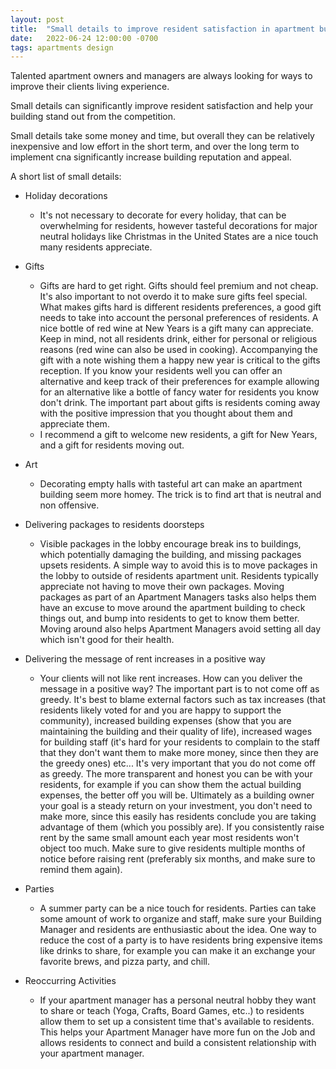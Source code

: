 ```yaml
---
layout: post
title:  "Small details to improve resident satisfaction in apartment buildings"
date:   2022-06-24 12:00:00 -0700
tags: apartments design
---
```


Talented apartment owners and managers are always looking for ways to improve their clients living experience.

Small details can significantly improve resident satisfaction and help your building stand out from the competition.

Small details take some money and time, but overall they can be relatively inexpensive and low effort in the short term, and over the long term to implement cna significantly increase building reputation and appeal.

A short list of small details:

- Holiday decorations
    - It's not necessary to decorate for every holiday, that can be overwhelming for residents, however tasteful decorations for major neutral holidays like Christmas in the United States are a nice touch many residents appreciate.

- Gifts
    - Gifts are hard to get right. Gifts should feel premium and not cheap. It's also important to not overdo it to make sure gifts feel special. What makes gifts hard is different residents preferences, a good gift needs to take into account the personal preferences of residents. A nice bottle of red wine at New Years is a gift many can appreciate. Keep in mind, not all residents drink, either for personal or religious reasons (red wine can also be used in cooking). Accompanying the gift with a note wishing them a happy new year is critical to the gifts reception. If you know your residents well you can offer an alternative and keep track of their preferences for example allowing for an alternative like a bottle of fancy water for residents you know don't drink. The important part about gifts is residents coming away with the positive impression that you thought about them and appreciate them.
    - I recommend a gift to welcome new residents, a gift for New Years, and a gift for residents moving out.

- Art
    - Decorating empty halls with tasteful art can make an apartment building seem more homey. The trick is to find art that is neutral and non offensive.

- Delivering packages to residents doorsteps
    - Visible packages in the lobby encourage break ins to buildings, which potentially damaging the building, and missing packages upsets residents. A simple way to avoid this is to move packages in the lobby to outside of residents apartment unit. Residents typically appreciate not having to move their own packages. Moving packages as part of an Apartment Managers tasks also helps them have an excuse to move around the apartment building to check things out, and bump into residents to get to know them better. Moving around also helps Apartment Managers avoid setting all day which isn't good for their health.

- Delivering the message of rent increases in a positive way
    - Your clients will not like rent increases. How can you deliver the message in a positive way? The important part is to not come off as greedy. It's best to blame external factors such as tax increases (that residents likely voted for and you are happy to support the community), increased building expenses (show that you are maintaining the building and their quality of life), increased wages for building staff (it's hard for your residents to complain to the staff that they don't want them to make more money, since then they are the greedy ones) etc... It's very important that you do not come off as greedy. The more transparent and honest you can be with your residents, for example if you can show them the actual building expenses, the better off you will be. Ultimately as a building owner your goal is a steady return on your investment, you don't need to make more, since this easily has residents conclude you are taking advantage of them (which you possibly are). If you consistently raise rent by the same small amount each year most residents won't object too much. Make sure to give residents multiple months of notice before raising rent (preferably six months, and make sure to remind them again).

- Parties
    - A summer party can be a nice touch for residents. Parties can take some amount of work to organize and staff, make sure your Building Manager and residents are enthusiastic about the idea. One way to reduce the cost of a party is to have residents bring expensive items like drinks to share, for example you can make it an exchange your favorite brews, and pizza party, and chill.

- Reoccurring Activities
    - If your apartment manager has a personal neutral hobby they want to share or teach (Yoga, Crafts, Board Games, etc..) to residents allow them to set up a consistent time that's available to residents. This helps your Apartment Manager have more fun on the Job and allows residents to connect and build a consistent relationship with your apartment manager.